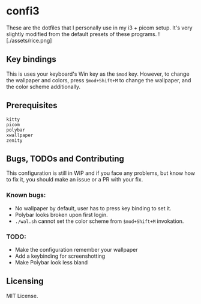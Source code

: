 # confi3
These are the dotfiles that I personally use in my i3 + picom setup. It's very slightly modified from the default presets of these programs.
![./assets/rice.png]

## Key bindings
This is uses your keyboard's Win key as the `$mod` key. However, to change the wallpaper and colors, press `$mod+Shift+M` to change the wallpaper, and the color scheme additionally.

## Prerequisites
```
kitty
picom
polybar
xwallpaper
zenity
```

## Bugs, TODOs and Contributing
This configuration is still in WIP and if you face any problems, but know how to fix it, you should make an issue or a PR with your fix.

### Known bugs:
- No wallpaper by default, user has to press key binding to set it.
- Polybar looks broken upon first login.
- `./wal.sh` cannot set the color scheme from `$mod+Shift+M` invokation.

### TODO:
- Make the configuration remember your wallpaper
- Add a keybinding for screenshotting
- Make Polybar look less bland

## Licensing
MIT License.
